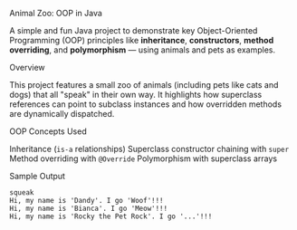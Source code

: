  Animal Zoo: OOP in Java

A simple and fun Java project to demonstrate key Object-Oriented Programming (OOP) principles like **inheritance**, **constructors**, **method overriding**, and **polymorphism** — using animals and pets as examples.



 Overview

This project features a small zoo of animals (including pets like cats and dogs) that all "speak" in their own way. It highlights how superclass references can point to subclass instances and how overridden methods are dynamically dispatched.



OOP Concepts Used

Inheritance (`is-a` relationships)
Superclass constructor chaining with `super`
Method overriding with `@Override`
Polymorphism with superclass arrays



Sample Output

```text
squeak
Hi, my name is 'Dandy'. I go 'Woof'!!!
Hi, my name is 'Bianca'. I go 'Meow'!!!
Hi, my name is 'Rocky the Pet Rock'. I go '...'!!!
